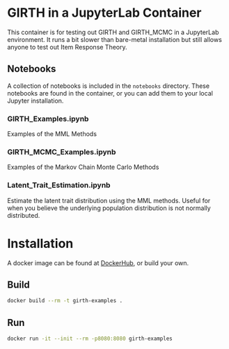 # GIRTH in a JupyterLab Container

This container is for testing out GIRTH and GIRTH_MCMC in a JupyterLab environment. It runs a bit slower than bare-metal installation but still allows anyone to test out Item Response Theory.

## Notebooks

A collection of notebooks is included in the ```notebooks``` directory. These notebooks are found in the container, or you can add them to your local Jupyter installation.

### **GIRTH_Examples.ipynb**

Examples of the MML Methods

### **GIRTH_MCMC_Examples.ipynb**

Examples of the Markov Chain Monte Carlo Methods

### **Latent_Trait_Estimation.ipynb**

Estimate the latent trait distribution using the MML methods. Useful for when you believe the underlying population distribution is not normally distributed.

# Installation

A docker image can be found at [DockerHub](https://hub.docker.com/repository/docker/eribean/girth-examples), or build your own.

## Build

```sh
docker build --rm -t girth-examples .
```

## Run

```sh
docker run -it --init --rm -p8080:8080 girth-examples
```
